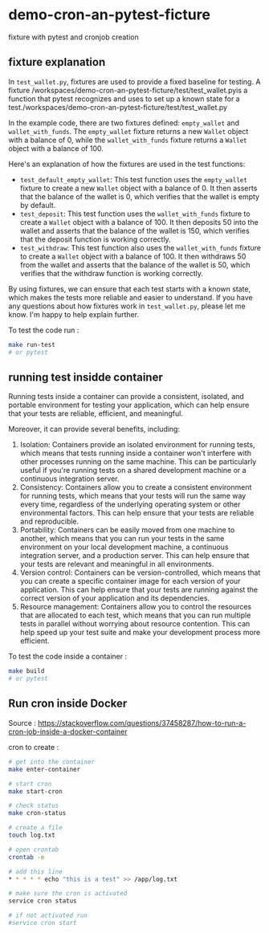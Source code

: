 # demo-cron-an-pytest-ficture
fixture with pytest and cronjob creation

## fixture explanation

In `test_wallet.py`, fixtures are used to provide a fixed baseline for testing. A fixture /workspaces/demo-cron-an-pytest-ficture/test/test_wallet.pyis a function that pytest recognizes and uses to set up a known state for a test./workspaces/demo-cron-an-pytest-ficture/test/test_wallet.py

In the example code, there are two fixtures defined: `empty_wallet` and `wallet_with_funds`. The `empty_wallet` fixture returns a new `Wallet` object with a balance of 0, while the `wallet_with_funds` fixture returns a `Wallet` object with a balance of 100.

Here's an explanation of how the fixtures are used in the test functions:

* `test_default_empty_wallet`: This test function uses the `empty_wallet` fixture to create a new `Wallet` object with a balance of 0. It then asserts that the balance of the wallet is 0, which verifies that the wallet is empty by default.
* `test_deposit`: This test function uses the `wallet_with_funds` fixture to create a `Wallet` object with a balance of 100. It then deposits 50 into the wallet and asserts that the balance of the wallet is 150, which verifies that the deposit function is working correctly.
* `test_withdraw`: This test function also uses the `wallet_with_funds` fixture to create a `Wallet` object with a balance of 100. It then withdraws 50 from the wallet and asserts that the balance of the wallet is 50, which verifies that the withdraw function is working correctly.

By using fixtures, we can ensure that each test starts with a known state, which makes the tests more reliable and easier to understand. If you have any questions about how fixtures work in `test_wallet.py`, please let me know. I'm happy to help explain further.

To test the code run :

```sh
make run-test
# or pytest
```

## running test insidde container

Running tests inside a container can provide a consistent, isolated, and portable environment for testing your application, which can help ensure that your tests are reliable, efficient, and meaningful.

Moreover, it can provide several benefits, including:

1. Isolation: Containers provide an isolated environment for running tests, which means that tests running inside a container won't interfere with other processes running on the same machine. This can be particularly useful if you're running tests on a shared development machine or a continuous integration server.
2. Consistency: Containers allow you to create a consistent environment for running tests, which means that your tests will run the same way every time, regardless of the underlying operating system or other environmental factors. This can help ensure that your tests are reliable and reproducible.
3. Portability: Containers can be easily moved from one machine to another, which means that you can run your tests in the same environment on your local development machine, a continuous integration server, and a production server. This can help ensure that your tests are relevant and meaningful in all environments.
4. Version control: Containers can be version-controlled, which means that you can create a specific container image for each version of your application. This can help ensure that your tests are running against the correct version of your application and its dependencies.
5. Resource management: Containers allow you to control the resources that are allocated to each test, which means that you can run multiple tests in parallel without worrying about resource contention. This can help speed up your test suite and make your development process more efficient.

To test the code inside a container :

```sh
make build
# or pytest
```

## Run cron inside Docker

Source : https://stackoverflow.com/questions/37458287/how-to-run-a-cron-job-inside-a-docker-container

cron to create :

```sh
# get into the container
make enter-container

# start cron
make start-cron

# check status
make cron-status

# create a file
touch log.txt

# open crontab
crontab -e

# add this line
* * * * * echo "this is a test" >> /app/log.txt

# make sure the cron is activated
service cron status

# if not activated run
#service cron start
```